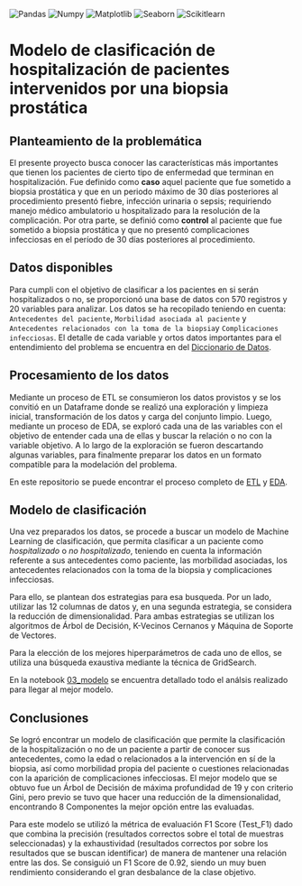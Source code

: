 ![Pandas](https://img.shields.io/badge/-Pandas-333333?style=flat&logo=pandas)
![Numpy](https://img.shields.io/badge/-Numpy-333333?style=flat&logo=numpy)
![Matplotlib](https://img.shields.io/badge/-Matplotlib-333333?style=flat&logo=matplotlib)
![Seaborn](https://img.shields.io/badge/-Seaborn-333333?style=flat&logo=seaborn)
![Scikitlearn](https://img.shields.io/badge/-Scikitlearn-333333?style=flat&logo=scikitlearn)

# Modelo de clasificación de hospitalización de pacientes intervenidos por una biopsia prostática

## **Planteamiento de la problemática**

El presente proyecto busca conocer las características más importantes que tienen los pacientes de cierto tipo de enfermedad que terminan en hospitalización. Fue definido como **caso** aquel paciente que fue sometido a biopsia prostática y que en un periodo máximo de 30 días posteriores al procedimiento presentó fiebre, infección urinaria o sepsis; requiriendo manejo médico ambulatorio u hospitalizado para la resolución de la complicación. Por otra parte, se definió como **control** al paciente que fue sometido a biopsia prostática y que no presentó complicaciones infecciosas en el período de 30 días posteriores al procedimiento.

## **Datos disponibles**

Para cumpli con el objetivo de clasificar a los pacientes en si serán hospitalizados o no, se proporcionó una base de datos con 570 registros y 20 variables para analizar. Los datos se ha recopilado teniendo en cuenta: `Antecedentes del paciente`, `Morbilidad asociada al paciente` y `Antecedentes relacionados con la toma de la biopsia`y `Complicaciones infecciosas`. El detalle de cada variable y ortos datos importantes para el entendimiento del problema se encuentra en del [Diccionario de Datos](Diccionario_Datos.mb).

## **Procesamiento de los datos**

Mediante un proceso de ETL se consumieron los datos provistos y se los convitió en un Dataframe donde se realizó una exploración y limpieza inicial, transformación de los datos y carga del conjunto limpio. Luego, mediante un proceso de EDA, se exploró cada una de las variables con el objetivo de entender cada una de ellas y buscar la relación o no con la variable objetivo. A lo largo de la exploración se fueron descartando algunas variables, para finalmente preparar los datos en un formato compatible para la modelación del problema.

En este repositorio se puede encontrar el proceso completo de [ETL](01_ETL.ipynb) y [EDA](02_EDA.ipynb).

## **Modelo de clasificación**

Una vez preparados los datos, se procede a buscar un modelo de Machine Learning de clasificación, que permita clasificar a un paciente como *hospitalizado* o *no hospitalizado*, teniendo en cuenta la información referente a sus antecedentes como paciente, las morbilidad asociadas, los antecedentes relacionados con la toma de la biopsia y complicaciones infecciosas.

Para ello, se plantean dos estrategias para esa busqueda. Por un lado, utilizar las 12 columnas de datos y, en una segunda estrategia, se considera la reducción de dimensionalidad. Para ambas estrategias se utilizan los algoritmos de Árbol de Decisión, K-Vecinos Cernanos y Máquina de Soporte de Vectores.

Para la elección de los mejores hiperparámetros de cada uno de ellos, se utiliza una búsqueda exaustiva mediante la técnica de GridSearch. 

En la notebook [03_modelo](03_modelo.ipynb) se encuentra detallado todo el análsis realizado para llegar al mejor modelo.

## **Conclusiones**

Se logró encontrar un modelo de clasificación que permite la clasificación de la hospitalización o no de un paciente a partir de conocer sus antecedentes, como la edad o relacionados a la intervención en sí de la biopsia, así como morbilidad propia del paciente o cuestiones relacionadas con la aparición de complicaciones infecciosas. El mejor modelo que se obtuvo fue un Árbol de Decisión de máxima profundidad de 19 y con criterio Gini, pero previo se tuvo que hacer una reducción de la dimensionalidad, encontrando 8 Componentes la mejor opción entre las evaluadas. 

Para este modelo se utilizó la métrica de evaluación F1 Score (Test_F1) dado que combina la precisión (resultados correctos sobre el total de muestras seleccionadas) y la exhaustividad (resultados correctos por sobre los resultados que se buscan identificar) de manera de mantener una relación entre las dos. Se consiguió un F1 Score de 0.92, siendo un muy buen rendimiento considerando el gran desbalance de la clase objetivo.